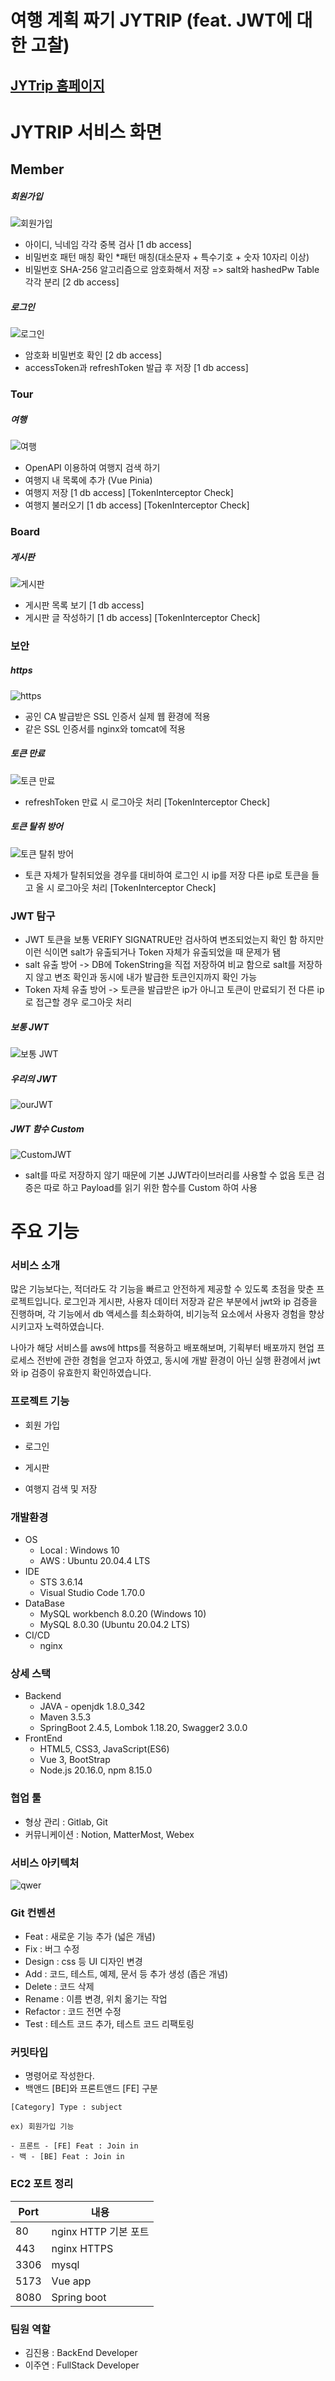 # 여행 계획 짜기 JYTRIP (feat. JWT에 대한 고찰)

## [JYTrip 홈페이지](https://jytrip.monster)

# JYTRIP 서비스 화면
## Member
##### 회원가입 
![회원가입](gif/register.gif)
* 아이디, 닉네임 각각 중복 검사 [1 db access]
* 비밀번호 패턴 매칭 확인 *패턴 매칭(대소문자 + 특수기호 + 숫자 10자리 이상)
* 비밀번호 SHA-256 알고리즘으로 암호화해서 저장 => salt와 hashedPw Table 각각 분리 [2 db access]
##### 로그인
![로그인](gif/login.gif)
* 암호화 비밀번호 확인 [2 db access]
* accessToken과 refreshToken 발급 후 저장 [1 db access]

### Tour
##### 여행
![여행](gif/trip.gif)
* OpenAPI 이용하여 여행지 검색 하기 
* 여행지 내 목록에 추가 (Vue Pinia)  
* 여행지 저장 [1 db access] [TokenInterceptor Check]
* 여행지 불러오기 [1 db access] [TokenInterceptor Check]

### Board
##### 게시판
![게시판](gif/board.gif)
* 게시판 목록 보기 [1 db access]
* 게시판 글 작성하기 [1 db access] [TokenInterceptor Check] 

### 보안
##### https
![https](gif/https.gif)
* 공인 CA 발급받은 SSL 인증서 실제 웹 환경에 적용
* 같은 SSL 인증서를 nginx와 tomcat에 적용
##### 토큰 만료
![토큰 만료](gif/tokenExpired.gif)
* refreshToken 만료 시 로그아웃 처리 [TokenInterceptor Check]
##### 토큰 탈취 방어
![토큰 탈취 방어](gif/tokenDefense.gif)
* 토큰 자체가 탈취되었을 경우를 대비하여 로그인 시 ip를 저장 다른 ip로 토큰을 들고 올 시 로그아웃 처리 [TokenInterceptor Check]

### JWT 탐구
* JWT 토큰을 보통 VERIFY SIGNATRUE만 검사하여 변조되었는지 확인 함 하지만 이런 식이면 salt가 유출되거나 Token 자체가 유출되었을 때 문제가 됌
* salt 유출 방어 -> DB에 TokenString을 직접 저장하여 비교 함으로 salt를 저장하지 않고 변조 확인과 동시에 내가 발급한 토큰인지까지 확인 가능
* Token 자체 유출 방어 -> 토큰을 발급받은 ip가 아니고 토큰이 만료되기 전 다른 ip로 접근할 경우 로그아웃 처리

##### 보통 JWT
![보통 JWT](png/normalJWT.png)
##### 우리의 JWT
![ourJWT](png/ourJWT.png)
##### JWT 함수 Custom
![CustomJWT](png/customJWT.png)
* salt를 따로 저장하지 않기 때문에 기본 JJWT라이브러리를 사용할 수 없음 토큰 검증은 따로 하고 Payload를 읽기 위한 함수를 Custom 하여 사용


#  주요 기능
### 서비스 소개
많은 기능보다는, 적더라도 각 기능을 빠르고 안전하게 제공할 수 있도록 초점을 맞춘 프로젝트입니다. 로그인과 게시판, 사용자 데이터 저장과 같은 부분에서 jwt와 ip 검증을 진행하며, 각 기능에서 db 액세스를 최소화하여, 비기능적 요소에서 사용자 경험을 향상시키고자 노력하였습니다.

나아가 해당 서비스를 aws에 https를 적용하고 배포해보며, 기획부터 배포까지 현업 프로세스 전반에 관한 경험을 얻고자 하였고, 동시에 개발 환경이 아닌 실행 환경에서 jwt와 ip 검증이 유효한지 확인하였습니다.

### 프로젝트 기능
* 회원 가입
  
* 로그인
  
* 게시판
  
* 여행지 검색 및 저장


### 개발환경
- OS
    - Local : Windows 10
    - AWS : Ubuntu 20.04.4 LTS
- IDE
    - STS 3.6.14
    - Visual Studio Code 1.70.0
- DataBase
    - MySQL workbench 8.0.20 (Windows 10)
    - MySQL 8.0.30 (Ubuntu 20.04.2 LTS)
- CI/CD
    - nginx

### 상세 스택
- Backend
    - JAVA - openjdk 1.8.0_342
    - Maven 3.5.3
    - SpringBoot 2.4.5, Lombok 1.18.20, Swagger2 3.0.0
- FrontEnd
    - HTML5, CSS3, JavaScript(ES6)
    - Vue 3, BootStrap
    - Node.js 20.16.0, npm 8.15.0

### 협업 툴
- 형상 관리 : Gitlab, Git
- 커뮤니케이션 : Notion, MatterMost, Webex

### 서비스 아키텍처
![qwer](png/webArchitecture.png)


### Git 컨벤션
- Feat : 새로운 기능 추가 (넓은 개념)
- Fix : 버그 수정
- Design : css 등 UI 디자인 변경
- Add : 코드, 테스트, 예제, 문서 등 추가 생성 (좁은 개념)
- Delete : 코드 삭제
- Rename : 이름 변경, 위치 옮기는 작업
- Refactor : 코드 전면 수정
- Test : 테스트 코드 추가, 테스트 코드 리팩토링

### 커밋타입
- 명령어로 작성한다.
- 백앤드 [BE]와 프론트앤드 [FE] 구분
```
[Category] Type : subject

ex) 회원가입 기능

- 프론트 - [FE] Feat : Join in
- 백 - [BE] Feat : Join in
```

### EC2 포트 정리
| Port | 내용               |
|-----|------------------|
| 80 | nginx HTTP 기본 포트 |
| 443 | nginx HTTPS      |
| 3306 | mysql            |
| 5173 | Vue app          |
| 8080 | Spring boot      |


### 팀원 역할
* 김진용 : BackEnd Developer
* 이주연 : FullStack Developer
